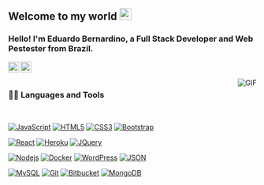 ## Welcome to my world <img src="https://github.com/TheDudeThatCode/TheDudeThatCode/blob/master/Assets/Earth.gif" width="24px">

### Hello! I'm Eduardo Bernardino, a Full Stack Developer and Web Pestester from Brazil.

<a href="https://www.linkedin.com/in/dudubernardino/">
  <img align="left" alt="Eduardo Bernardino" width="22px" src="https://cdn.jsdelivr.net/npm/simple-icons@v3/icons/linkedin.svg" />
</a>
<a href="https://www.instagram.com/dudubernardino">
  <img align="left" alt="Eduardo Bernardino" width="22px" src="https://cdn.jsdelivr.net/npm/simple-icons@v3/icons/instagram.svg" />
</a>

<br />
<br />

  <img align="right" alt="GIF" src="https://media.giphy.com/media/iIqmM5tTjmpOB9mpbn/giphy.gif" />
  
### 👨‍💻 Languages and Tools

<br />

[![JavaScript](https://img.shields.io/badge/-JavaScript-black?style=flat&logo=javascript&link=https://github.com/BRdhanani)](https://github.com/dudubernardino) 
[![HTML5](https://img.shields.io/badge/-HTML5-E34F26?style=flat&logo=html5&logoColor=white&link=https://github.com/BRdhanani)](https://github.com/dudubernardino) 
[![CSS3](https://img.shields.io/badge/-CSS3-1572B6?style=flat&logo=css3&link=https://github.com/BRdhanani)](https://github.com/dudubernardino) 
[![Bootstrap](https://img.shields.io/badge/-Bootstrap-563D7C?style=flat&logo=bootstrap&link=https://github.com/BRdhanani)](https://github.com/dudubernardino) 

[![React](https://img.shields.io/badge/-React-black?style=flat&logo=react&link=https://github.com/BRdhanani)](https://github.com/dudubernardino) 
[![Heroku](https://img.shields.io/badge/-Heroku-gray?style=flat&logo=heroku&link=https://github.com/BRdhanani)](https://github.com/dudubernardino) 
[![JQuery](https://img.shields.io/badge/-JQuery-blue?style=flat&logo=jquery&link=https://github.com/BRdhanani)](https://github.com/dudubernardino) 

[![Nodejs](https://img.shields.io/badge/-Nodejs-green?style=flat&logo=Node.js&link=https://github.com/BRdhanani)](https://github.com/dudubernardino) 
[![Docker](https://img.shields.io/badge/-Docker-black?style=flat&logo=docker&link=https://github.com/BRdhanani)](https://github.com/dudubernardino) 
[![WordPress](https://img.shields.io/badge/-WordPress-blue?style=flat&logo=wordpress&link=https://github.com/BRdhanani)](https://github.com/dudubernardino)
[![JSON](https://img.shields.io/badge/-json-02569B?style=flat&logo=json&link=https://github.com/BRdhanani)](https://github.com/dudubernardino)

[![MySQL](https://img.shields.io/badge/-MySQL-black?style=flat&logo=mysql&link=https://github.com/BRdhanani)](https://github.com/dudubernadino)
[![Git](https://img.shields.io/badge/-Git-black?style=flat&logo=git&link=https://github.com/BRdhanani)](https://github.com/dudubernardino)
[![Bitbucket](https://img.shields.io/badge/-Bitbucket-blue?style=flat&logo=bitbucket&link=https://github.com/BRdhanani)](https://github.com/dudubernardino)
[![MongoDB](https://img.shields.io/badge/-MongoDB-FCA121?style=flat&logo=mongodb&link=https://github.com/BRdhanani)](https://gitlab.com/dudubernardino)

 
